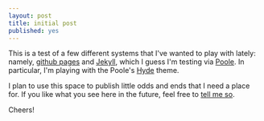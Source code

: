 ```yaml
---
layout: post
title: initial post
published: yes
---
```


This is a test of a few different systems that I've wanted to play with lately: namely, [github pages](https://pages.github.com/) and [Jekyll](http://jekyllrb.com/), which I guess I'm testing via [Poole](http://demo.getpoole.com/). In particular, I'm playing with the Poole's [Hyde](http://hyde.getpoole.com/) theme.

I plan to use this space to publish little odds and ends that I need a place for. If you like what you see here in the future, feel free to [tell me so](http://www.twitter.com/NA_48).

Cheers!
